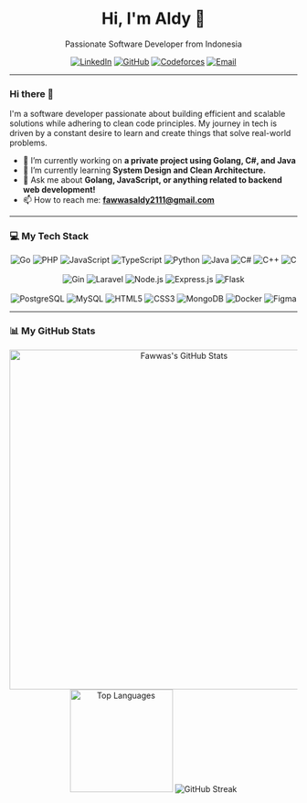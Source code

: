 <div align="center">
  <h1>Hi, I'm Aldy 👋</h1>
  <p>
    Passionate Software Developer from Indonesia
  </p>
  <p>
    <a href="https://www.linkedin.com/in/fawwas-aldy" target="_blank"><img src="https://img.shields.io/badge/LinkedIn-0A66C2?style=flat-square&logo=linkedin&logoColor=white" alt="LinkedIn"></a>
    <a href="https://github.com/fawwasaldy" target="_blank"><img src="https://img.shields.io/badge/GitHub-181717?style=flat-square&logo=github&logoColor=white" alt="GitHub"></a>
    <a href="https://codeforces.com/profile/cyanstar" target="_blank"><img src="https://img.shields.io/badge/Codeforces-445f9d?style=flat-square&logo=codeforces&logoColor=white" alt="Codeforces"></a>
    <a href="mailto:fawwas.aldy2111@gmail.com"><img src="https://img.shields.io/badge/Email-D14836?style=flat-square&logo=gmail&logoColor=white" alt="Email"></a>
  </p>
</div>

---

### Hi there 👋

I'm a software developer passionate about building efficient and scalable solutions while adhering to clean code principles. My journey in tech is driven by a constant desire to learn and create things that solve real-world problems.

- 🔭 I’m currently working on **a private project using Golang, C#, and Java**
- 🌱 I’m currently learning **System Design and Clean Architecture.**
- 💬 Ask me about **Golang, JavaScript, or anything related to backend web development!**
- 📫 How to reach me: **[fawwasaldy2111@gmail.com](mailto:fawwas.aldy2111@gmail.com)**

---

### 💻 My Tech Stack

<div align="center">
  <!-- Languages -->
  <img src="https://img.shields.io/badge/Go-00ADD8?style=flat&logo=go&logoColor=white" alt="Go"/>
  <img src="https://img.shields.io/badge/PHP-777BB4?style=flat&logo=php&logoColor=white" alt="PHP"/>
  <img src="https://img.shields.io/badge/JavaScript-F7DF1E?style=flat&logo=javascript&logoColor=black" alt="JavaScript"/>
  <img src="https://img.shields.io/badge/TypeScript-3178C6?style=flat&logo=typescript&logoColor=white" alt="TypeScript"/>
  <img src="https://img.shields.io/badge/Python-3776AB?style=flat&logo=python&logoColor=white" alt="Python"/>
  <img src="https://img.shields.io/badge/Java-ED8B00?style=flat&logo=openjdk&logoColor=white" alt="Java"/>
  <img src="https://img.shields.io/badge/C%23-239120?style=flat&logo=c-sharp&logoColor=white" alt="C#"/>
  <img src="https://img.shields.io/badge/C%2B%2B-00599C?style=flat&logo=cplusplus&logoColor=white" alt="C++"/>
  <img src="https://img.shields.io/badge/C-A8B9CC?style=flat&logo=c&logoColor=black" alt="C"/>
  <br>
  <br>
  <!-- Frameworks -->
  <img src="https://img.shields.io/badge/Gin-007C9F?style=flat&logo=gin&logoColor=white" alt="Gin"/>
  <img src="https://img.shields.io/badge/Laravel-FF2D20?style=flat&logo=laravel&logoColor=white" alt="Laravel"/>
  <img src="https://img.shields.io/badge/Node.js-339933?style=flat&logo=nodedotjs&logoColor=white" alt="Node.js"/>
  <img src="https://img.shields.io/badge/Express.js-000000?style=flat&logo=express&logoColor=white" alt="Express.js"/>
  <img src="https://img.shields.io/badge/Flask-000000?style=flat&logo=flask&logoColor=white" alt="Flask"/>
  <br>
  <br>
  <!-- Frontend, Databases, and Tools -->
  <img src="https://img.shields.io/badge/PostgreSQL-4169E1?style=flat&logo=postgresql&logoColor=white" alt="PostgreSQL"/>
  <img src="https://img.shields.io/badge/MySQL-4479A1?style=flat&logo=mysql&logoColor=white" alt="MySQL"/>
  <img src="https://img.shields.io/badge/HTML5-E34F26?style=flat&logo=html5&logoColor=white" alt="HTML5"/>
  <img src="https://img.shields.io/badge/CSS3-1572B6?style=flat&logo=css3&logoColor=white" alt="CSS3"/>
  <img src="https://img.shields.io/badge/MongoDB-47A248?style=flat&logo=mongodb&logoColor=white" alt="MongoDB"/>
  <img src="https://img.shields.io/badge/Docker-2496ED?style=flat&logo=docker&logoColor=white" alt="Docker"/>
  <img src="https://img.shields.io/badge/Figma-F24E1E?style=flat&logo=figma&logoColor=white" alt="Figma"/>
</div>

---

### 📊 My GitHub Stats

<div align="center">
  <img width="595" src="https://github-readme-stats.vercel.app/api?username=fawwasaldy&show_icons=true&theme=tokyonight&hide_border=true&count_private=true" alt="Fawwas's GitHub Stats"/>
  <br>
  <img height="180" src="https://github-readme-stats.vercel.app/api/top-langs/?username=fawwasaldy&theme=tokyonight&hide_border=true" alt="Top Languages"/>
  <img src="https://streak-stats.demolab.com?user=fawwasaldy&theme=tokyonight&hide_border=true&card_width=400&card_height=180" alt="GitHub Streak"/>
</div>
